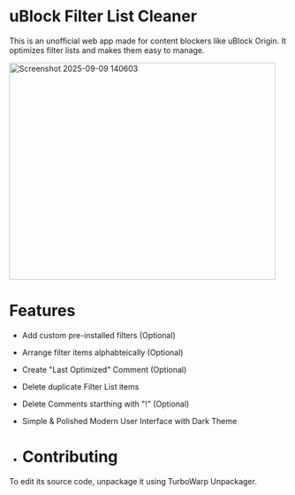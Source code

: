 # uBlock Filter List Cleaner #
This is an unofficial web app made for content blockers like uBlock Origin. It optimizes filter lists and makes them easy to manage.

<img width="482" height="392" alt="Screenshot 2025-09-09 140603" src="https://github.com/user-attachments/assets/1aa07e20-0d85-4492-8335-12d2d468fe87" />

# Features #
- Add custom pre-installed filters (Optional)
- Arrange filter items alphabteically (Optional)
- Create "Last Optimized" Comment (Optional)
- Delete duplicate Filter List items
- Delete Comments starthing with "!" (Optional)
- Simple & Polished Modern User Interface with Dark Theme

- # Contributing #
To edit its source code, unpackage it using TurboWarp Unpackager.
